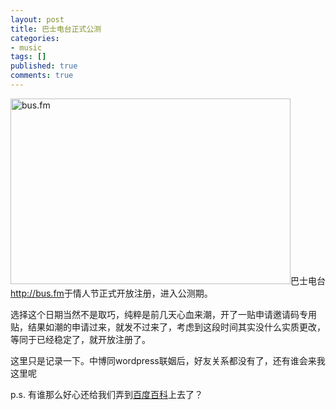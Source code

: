 ```yaml
---
layout: post
title: 巴士电台正式公测
categories:
- music
tags: []
published: true
comments: true
---
```

<p><img class="alignnone" title="bus.fm" src="http://simg.sina.com.hk/cp/0/0024/5482/2/p.jpg" alt="bus.fm" width="448" height="297" />巴士电台<a title="巴士电台" href="http://bus.fm" target="_blank">http://bus.fm</a>于情人节正式开放注册，进入公测期。</p>

<p>选择这个日期当然不是取巧，纯粹是前几天心血来潮，开了一贴申请邀请码专用贴，结果如潮的申请过来，就发不过来了，考虑到这段时间其实没什么实质更改，等同于已经稳定了，就开放注册了。</p>

<p>这里只是记录一下。中博同wordpress联姻后，好友关系都没有了，还有谁会来我这里呢</p>

<p>p.s. 有谁那么好心还给我们弄到<a title="巴士电台" href="http://baike.baidu.com/view/5193880.htm" target="_blank">百度百科</a>上去了？</p>
